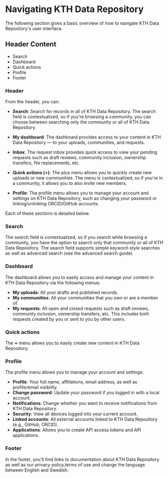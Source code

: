 # Navigating KTH Data Repository

The following section gives a basic overview of how to navigate KTH Data Repository's user interface.

## Header Content

- Search
- Dashboard
- Quick actions
- Profile
- Footer

### Header

From the header, you can:

- **Search**: Search for records in all of KTH Data Repository. The search field is contextualized, so if you're browsing a community, you can choose between searching only the community or all of KTH Data Repository.

- **My dashboard**: The dashboard provides access to your content in KTH Data Repository — to your uploads, communities, and requests.

- **Inbox**: The request inbox provides quick access to view your pending requests such as draft reviews, community inclusion, ownership transfers, file replacements, etc.

- **Quick actions (+)**: The plus menu allows you to quickly create new uploads or new communities. The menu is contextualized, so if you're in a community, it allows you to also invite new members.

- **Profile**: The profile menu allows you to manage your account and settings on KTH Data Repository, such as changing your password or linking/unlinking ORCID/GitHub accounts.

Each of these sections is detailed below.

### Search

The search field is contextualized, so if you search while browsing a community, you have the option to search only that community or all of KTH Data Repository. The search field supports simple keyword-style searches as well as advanced search (see the advanced search guide).

### Dashboard

The dashboard allows you to easily access and manage your content in KTH Data Repository via the following menus:

- **My uploads**: All your drafts and published records.
- **My communities**: All your communities that you own or are a member of.
- **My requests**: All open and closed requests such as draft reviews, community inclusion, ownership transfers, etc. This includes both requests created by you or sent to you by other users.

### Quick actions

The **+** menu allows you to easily create new content in KTH Data Repository.

### Profile

The profile menu allows you to manage your account and settings:

- **Profile**: Your full name, affiliations, email address, as well as profile/email visibility.
- **Change password**: Update your password if you logged in with a local account.
- **Notifications**: Change whether you want to receive notifications from KTH Data Repository.
- **Security**: View all devices logged into your current account.
- **Linked accounts**: All external accounts linked to KTH Data Repository (e.g., GitHub, ORCID).
- **Applications**: Allows you to create API access tokens and API applications.

### Footer

In the footer, you'll find links to documentation about KTH Data Repository as well as our privacy policy,terms of use and change the language between English and Swedish.
